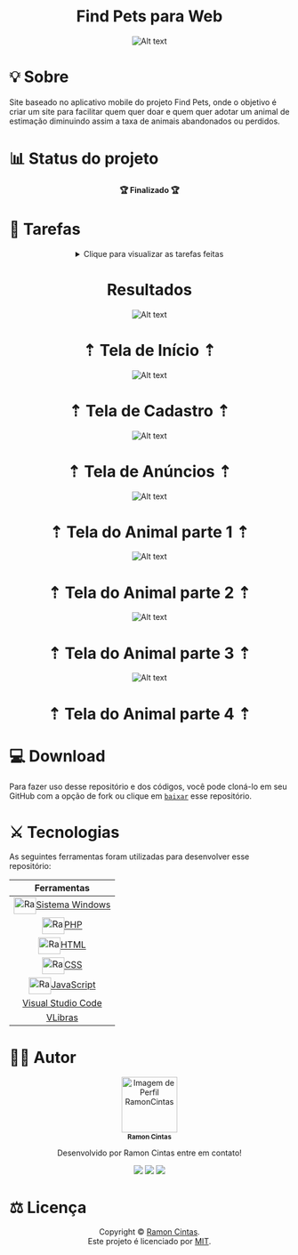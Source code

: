 <div align="center">
  <b><h1>Find Pets para Web</h1></b>
  
![Alt text](./Imagens/Find-Pets-Logo.png "Optional title")
</div>

##

<div align="eight">
  <b><h1>💡 Sobre</h1></b>
</div>
Site baseado no aplicativo mobile do projeto Find Pets, onde o objetivo é criar um site para facilitar quem quer doar e quem quer adotar um animal de estimação diminuindo assim a taxa de animais abandonados ou perdidos.

##

<div align="eight">
  <b><h1>📊 Status do projeto</h1></b>
</div>

<div align="center">
  <b>🏆 Finalizado 🏆</b>
</div>

##

<div align="eight">
  <b><h1>🎯 Tarefas</h1></b>
</div>

<div align="center">
<details>
<summary>Clique para visualizar as tarefas feitas</summary>

|      Estado      |     Plataforma   |                 Tarefa                |
|      :---:       |       :---:      |                  :---:                |
|:heavy_check_mark:|:computer:        |Crud|
|:heavy_check_mark:|:computer:        |Inserir registro |
|:heavy_check_mark:|:computer:        |Deletar registro  |
|:heavy_check_mark:|:computer:        |Atualizar registro |
|:heavy_check_mark:|:computer:        |Vlibras para traduzir o conteúdo de texto em Português para Libras |
|:heavy_check_mark:|:computer:        |Audiodescrição pré gravado para traduzir o conteúdo do site em aúdio |


</details>
</div>

##

<div align="center">
  <b><h1>Resultados</h1></b>
</div>

<div align="center">
  
![Alt text](./Imagens/Tela-Inicio.png "Tela de Início")
# ⇡ Tela de Início ⇡
  
![Alt text](./Imagens/Tela-Cadastro.png "Tela de Cadastro")
# ⇡ Tela de Cadastro ⇡

![Alt text](./Imagens/Tela-Anuncios.png "Tela de Anúncios")
# ⇡ Tela de Anúncios ⇡

![Alt text](./Imagens/Tela-Animal1.png "Tela do Animal1")
# ⇡ Tela do Animal parte 1 ⇡

![Alt text](./Imagens/Tela-Animal2.png "Tela do Animal2")
# ⇡ Tela do Animal parte 2 ⇡
  
![Alt text](./Imagens/Tela-Animal3.png "Tela do Animal3")
# ⇡ Tela do Animal parte 3 ⇡
  
![Alt text](./Imagens/Tela-Animal4.png "Tela do Animal4")
# ⇡ Tela do Animal parte 4 ⇡

</div>

##

<div align="eight">
  <b><h1>💻 Download</h1></b>
</div>

Para fazer uso desse repositório e dos códigos, você pode cloná-lo em seu GitHub com a opção de fork ou clique em [`baixar`](https://github.com/RamonCintas/Find-Pets-Web/archive/refs/heads/main.zip) esse repositório.

##

<div align="eight">
  <b><h1>⚔️ Tecnologias</h1></b>
</div>

As seguintes ferramentas foram utilizadas para desenvolver esse repositório:

<div align="center">

|Ferramentas|
|:-:|
|<img align="center" alt="Ramon-Windows" height="30" width="40" src="https://cdn.jsdelivr.net/gh/devicons/devicon/icons/windows8/windows8-original.svg">[Sistema Windows](https://www.microsoft.com/pt-br/windows)|
|<img align="center" alt="Ramon-php" height="30" width="40" src="https://cdn.jsdelivr.net/gh/devicons/devicon/icons/php/php-original.svg">[PHP](https://www.php.net/)|
|<img align="center" alt="Ramon-html" height="30" width="40" src="https://cdn.jsdelivr.net/gh/devicons/devicon/icons/html5/html5-original-wordmark.svg">[HTML](https://www.w3schools.com/html/)|
|<img align="center" alt="Ramon-CSS" height="30" width="40" src="https://cdn.jsdelivr.net/gh/devicons/devicon/icons/css3/css3-original-wordmark.svg">[CSS](https://www.w3schools.com/css/)|
|<img align="center" alt="Ramon-Javascript" height="30" width="40" src="https://cdn.jsdelivr.net/gh/devicons/devicon/icons/javascript/javascript-original.svg">[JavaScript](https://www.w3schools.com/js/)|
|[Visual Studio Code](https://code.visualstudio.com/)|
|[VLibras](https://www.gov.br/governodigital/pt-br/vlibras)|

</div>

##

<div align="eight">
  <b><h1> 👨‍💻 Autor</h1></b>
</div>

<div align="center">

<a href="https://github.com/RamonCintas">
 <img src="https://github.com/RamonCintas.png" width="100px;" alt="Imagem de Perfil RamonCintas"/>
 <br/>
 <sub><b>Ramon Cintas</b></sub>
</a>

Desenvolvido por Ramon Cintas entre em contato!

 <a href="https://github.com/RamonCintas" target="_blank"><img src="https://img.shields.io/badge/GitHub-100000?style=for-the-badge&logo=github&logoColor=white" target="_blank"></a> 
 <a href = "mailto:ramoncg.oficial2018@gmail.com"><img src="https://img.shields.io/badge/Gmail-D14836?style=for-the-badge&logo=gmail&logoColor=white" target="_blank"></a>
 <a href="https://www.linkedin.com/in/ramon-cg/" target="_blank"><img src="https://img.shields.io/badge/-LinkedIn-%230077B5?style=for-the-badge&logo=linkedin&logoColor=white" target="_blank"></a>

</div>

##

<div align="eight">
  <b><h1>⚖️ Licença</h1></b>
</div>

<div align="center">

Copyright © [Ramon Cintas](https://github.com/RamonCintas).<br />
Este projeto é licenciado por [MIT](./LICENSE).

</div>
